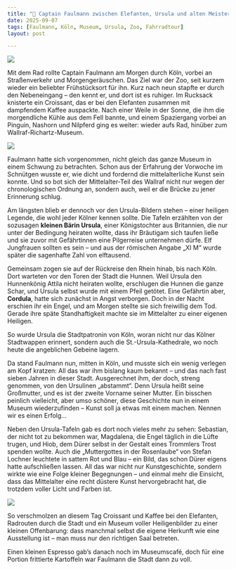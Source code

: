 ```yaml
---
title: "🐻 Captain Faulmann zwischen Elefanten, Ursula und alten Meistern"
date: 2025-09-07
tags: [Faulmann, Köln, Museum, Ursula, Zoo, Fahrradtour]
layout: post

---
```


![](https://pixelfed.social/storage/m/_v2/607467830790472239/9c67e908a-279c2f/9eDmeOYbIJfZ/vJiURxhN2naIkfF4oFMetbMcEBhHcssO0BmTMx1t.png)

Mit dem Rad rollte Captain Faulmann am Morgen durch Köln, vorbei an Straßenverkehr und Morgengeräuschen. Das Ziel war der Zoo, seit kurzem wieder ein beliebter Frühstücksort für ihn. Kurz nach neun stapfte er durch den Nebeneingang – den kennt er, und dort ist es ruhiger. Im Rucksack knisterte ein Croissant, das er bei den Elefanten zusammen mit dampfendem Kaffee auspackte. Nach einer Weile in der Sonne, die ihm die morgendliche Kühle aus dem Fell bannte, und einem Spaziergang vorbei an Pinguin, Nashorn und Nilpferd ging es weiter: wieder aufs Rad, hinüber zum Wallraf-Richartz-Museum.

![](https://pixelfed.social/storage/m/_v2/607467830790472239/9c67e908a-279c2f/ho0Jr3A7YMwG/MALKSv04zX2znGTfpz73pudYxm4zgGD8yifDBi4M.jpg)

Faulmann hatte sich vorgenommen, nicht gleich das ganze Museum in einem Schwung zu betrachten. Schon aus der Erfahrung der Vorwoche im Schnütgen wusste er, wie dicht und fordernd die mittelalterliche Kunst sein konnte. Und so bot sich der Mittelalter-Teil des Wallraf nicht nur wegen der chronologischen Ordnung an, sondern auch, weil er die Brücke zu jener Erinnerung schlug.

Am längsten blieb er dennoch vor den Ursula-Bildern stehen – einer heiligen Legende, die wohl jeder Kölner kennen sollte. Die Tafeln erzählten von der sozusagen **kleinen Bärin Ursula**, einer Königstochter aus Britannien, die nur unter der Bedingung heiraten wollte, dass ihr Bräutigam sich taufen ließe und sie zuvor mit Gefährtinnen eine Pilgerreise unternehmen dürfe. Elf Jungfrauen sollten es sein – und aus der römischen Angabe „XI M“ wurde später die sagenhafte Zahl von elftausend.

Gemeinsam zogen sie auf der Rückreise den Rhein hinab, bis nach Köln. Dort warteten vor den Toren der Stadt die Hunnen. Weil Ursula den Hunnenkönig Attila nicht heiraten wollte, erschlugen die Hunnen die ganze Schar, und Ursula selbst wurde mit einem Pfeil getötet. Eine Gefährtin aber, **Cordula**, hatte sich zunächst in Angst verborgen. Doch in der Nacht erschien ihr ein Engel, und am Morgen stellte sie sich freiwillig dem Tod. Gerade ihre späte Standhaftigkeit machte sie im Mittelalter zu einer eigenen Heiligen.

So wurde Ursula die Stadtpatronin von Köln, woran nicht nur das Kölner Stadtwappen erinnert, sondern auch die St.-Ursula-Kathedrale, wo noch heute die angeblichen Gebeine lagern.

Da stand Faulmann nun, mitten in Köln, und musste sich ein wenig verlegen am Kopf kratzen: All das war ihm bislang kaum bekannt – und das nach fast sieben Jahren in dieser Stadt. Ausgerechnet ihm, der doch, streng genommen, von den Ursulinen „abstammt“. Denn Ursula heißt seine Großmutter, und es ist der zweite Vorname seiner Mutter. Ein bisschen peinlich vielleicht, aber umso schöner, diese Geschichte nun in einem Museum wiederzufinden – Kunst soll ja etwas mit einem machen. Nennen wir es einen Erfolg…

Neben den Ursula-Tafeln gab es dort noch vieles mehr zu sehen: Sebastian, der nicht tot zu bekommen war, Magdalena, die Engel täglich in die Lüfte trugen, und Hiob, dem Dürer selbst in der Gestalt eines Trommlers Trost spenden wollte. Auch die „Muttergottes in der Rosenlaube“ von Stefan Lochner leuchtete in sattem Rot und Blau – ein Bild, das schon Dürer eigens hatte aufschließen lassen. All das war nicht nur Kunstgeschichte, sondern wirkte wie eine Folge kleiner Begegnungen – und einmal mehr die Einsicht, dass das Mittelalter eine recht düstere Kunst hervorgebracht hat, die trotzdem voller Licht und Farben ist.

![](https://pixelfed.social/storage/m/_v2/607467830790472239/9c67e908a-279c2f/u0X2ziFeyhcX/6QHOzZ1VqA3wJEJpfUTWswkaBUucQX501dR7BLVz.jpg)

So verschmolzen an diesem Tag Croissant und Kaffee bei den Elefanten, Radrouten durch die Stadt und ein Museum voller Heiligenbilder zu einer kleinen Offenbarung: dass manchmal selbst die eigene Herkunft wie eine Ausstellung ist – man muss nur den richtigen Saal betreten.

Einen kleinen Espresso gab’s danach noch im Museumscafé, doch für eine Portion frittierte Kartoffeln war Faulmann die Stadt dann zu voll.
